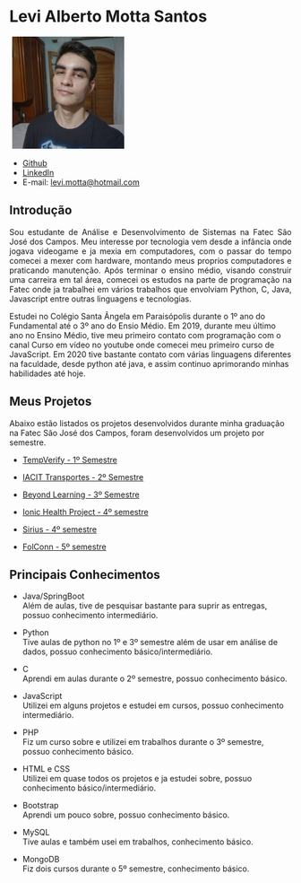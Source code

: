 # Levi Alberto Motta Santos
<img src="https://github.com/levizoca/Portfolio/blob/main/Imagens/avatar.jpg" width="200" hspace="5"/>

* [Github](https://github.com/levizoca)
* [LinkedIn](https://www.linkedin.com/in/levi-motta-5001a2173/)
* E-mail: levi.motta@hotmail.com

## Introdução
<p align="justify">Sou estudante de Análise e Desenvolvimento de Sistemas na Fatec São José dos Campos. Meu interesse por tecnologia vem desde a infância onde jogava videogame e ja mexia em computadores, com o passar do tempo comecei a mexer com hardware, montando meus proprios computadores e praticando manutenção. Após terminar o ensino médio, visando construir uma carreira em tal área, comecei os estudos na parte de programação na Fatec onde ja trabalhei em vários trabalhos que envolviam Python, C, Java, Javascript entre outras linguagens e tecnologias.
  
Estudei no Colégio Santa Ângela em Paraisópolis durante o 1º ano do Fundamental até o 3º ano do Ensio Médio. Em 2019, durante meu último ano no Ensino Médio, tive meu primeiro contato com programação com o canal Curso em vídeo no youtube onde comecei meu primeiro curso de JavaScript. Em 2020 tive bastante contato com várias linguagens diferentes na faculdade, desde python até java, e assim continuo aprimorando minhas habilidades até hoje.
</p>

## Meus Projetos
Abaixo estão listados os projetos desenvolvidos durante minha graduação na Fatec São José dos Campos, foram desenvolvidos um projeto por semestre.

* [TempVerify - 1º Semestre](https://github.com/levizoca/Portfolio/tree/2020-01)

* [IACIT Transportes - 2º Semestre](https://github.com/levizoca/Portfolio/tree/2020-02)

* [Beyond Learning - 3º Semestre](https://github.com/levizoca/Portfolio/tree/2021-01)

* [Ionic Health Project - 4º semestre](https://github.com/levizoca/Portfolio/tree/2021-02-1)

* [Sirius - 4º semestre](https://github.com/levizoca/Portfolio/tree/2021-02-2)

* [FolConn - 5º semestre](https://github.com/levizoca/Portfolio/tree/2022-01)

## Principais Conhecimentos

- Java/SpringBoot<br>
Além de aulas, tive de pesquisar bastante para suprir as entregas, possuo conhecimento intermediário.

- Python<br>
Tive aulas de python no 1º e 3º semestre além de usar em análise de dados, possuo conhecimento básico/intermediário.

- C<br>
Aprendi em aulas durante o 2º semestre, possuo conhecimento básico.

- JavaScript<br>
Utilizei em alguns projetos e estudei em cursos, possuo conhecimento intermediário.

- PHP<br>
Fiz um curso sobre e utilizei em trabalhos durante o 3º semestre, possuo conhecimento básico.

- HTML e CSS<br>
Utilizei em quase todos os projetos e ja estudei sobre, possuo conhecimento básico/intermediário.

- Bootstrap<br>
Aprendi um pouco sobre, possuo conhecimento básico.

- MySQL<br>
Tive aulas e também usei em trabalhos, conhecimento básico.

- MongoDB<br>
Fiz dois cursos durante o 5º semestre, conhecimento básico.
